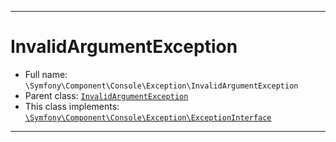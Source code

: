 ***

# InvalidArgumentException

* Full name: `\Symfony\Component\Console\Exception\InvalidArgumentException`
* Parent class: [`InvalidArgumentException`](../../../../InvalidArgumentException.md)
* This class implements:
  [`\Symfony\Component\Console\Exception\ExceptionInterface`](./ExceptionInterface.md)

***


